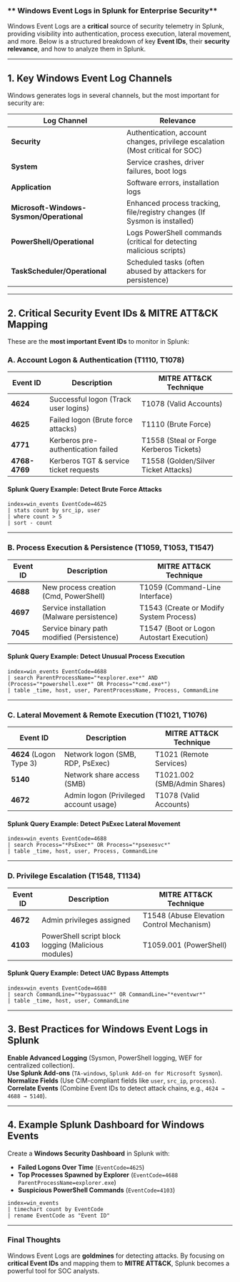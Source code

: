 ### ** Windows Event Logs in Splunk for Enterprise Security**  

Windows Event Logs are a **critical** source of security telemetry in Splunk, providing visibility into authentication, process execution, lateral movement, and more. Below is a structured breakdown of key **Event IDs**, their **security relevance**, and how to analyze them in Splunk.

---

## **1. Key Windows Event Log Channels**
Windows generates logs in several channels, but the most important for security are:

| **Log Channel**       | **Relevance**                                                                 |
|-----------------------|------------------------------------------------------------------------------|
| **Security**          | Authentication, account changes, privilege escalation (Most critical for SOC) |
| **System**            | Service crashes, driver failures, boot logs                                  |
| **Application**       | Software errors, installation logs                                           |
| **Microsoft-Windows-Sysmon/Operational** | Enhanced process tracking, file/registry changes (If Sysmon is installed) |
| **PowerShell/Operational** | Logs PowerShell commands (critical for detecting malicious scripts)       |
| **TaskScheduler/Operational** | Scheduled tasks (often abused by attackers for persistence)              |

---

## **2. Critical Security Event IDs & MITRE ATT&CK Mapping**
These are the **most important Event IDs** to monitor in Splunk:

### **A. Account Logon & Authentication (T1110, T1078)**
| **Event ID** | **Description**                          | **MITRE ATT&CK Technique**       |
|-------------|-----------------------------------------|----------------------------------|
| **4624**    | Successful logon (Track user logins)    | T1078 (Valid Accounts)           |
| **4625**    | Failed logon (Brute force attacks)      | T1110 (Brute Force)              |
| **4771**    | Kerberos pre-authentication failed      | T1558 (Steal or Forge Kerberos Tickets) |
| **4768-4769** | Kerberos TGT & service ticket requests | T1558 (Golden/Silver Ticket Attacks) |

#### **Splunk Query Example: Detect Brute Force Attacks**
```spl
index=win_events EventCode=4625 
| stats count by src_ip, user 
| where count > 5 
| sort - count
```

---

### **B. Process Execution & Persistence (T1059, T1053, T1547)**
| **Event ID** | **Description**                          | **MITRE ATT&CK Technique**       |
|-------------|-----------------------------------------|----------------------------------|
| **4688**    | New process creation (Cmd, PowerShell)  | T1059 (Command-Line Interface)   |
| **4697**    | Service installation (Malware persistence) | T1543 (Create or Modify System Process) |
| **7045**    | Service binary path modified (Persistence) | T1547 (Boot or Logon Autostart Execution) |

#### **Splunk Query Example: Detect Unusual Process Execution**
```spl
index=win_events EventCode=4688 
| search ParentProcessName="*explorer.exe*" AND (Process="*powershell.exe*" OR Process="*cmd.exe*") 
| table _time, host, user, ParentProcessName, Process, CommandLine
```

---

### **C. Lateral Movement & Remote Execution (T1021, T1076)**
| **Event ID** | **Description**                          | **MITRE ATT&CK Technique**       |
|-------------|-----------------------------------------|----------------------------------|
| **4624** (Logon Type 3) | Network logon (SMB, RDP, PsExec) | T1021 (Remote Services) |
| **5140**    | Network share access (SMB)              | T1021.002 (SMB/Admin Shares)     |
| **4672**    | Admin logon (Privileged account usage)  | T1078 (Valid Accounts)           |

#### **Splunk Query Example: Detect PsExec Lateral Movement**
```spl
index=win_events EventCode=4688 
| search Process="*PsExec*" OR Process="*psexesvc*" 
| table _time, host, user, Process, CommandLine
```

---

### **D. Privilege Escalation (T1548, T1134)**
| **Event ID** | **Description**                          | **MITRE ATT&CK Technique**       |
|-------------|-----------------------------------------|----------------------------------|
| **4672**    | Admin privileges assigned               | T1548 (Abuse Elevation Control Mechanism) |
| **4103**    | PowerShell script block logging (Malicious modules) | T1059.001 (PowerShell) |

#### **Splunk Query Example: Detect UAC Bypass Attempts**
```spl
index=win_events EventCode=4688 
| search CommandLine="*bypassuac*" OR CommandLine="*eventvwr*" 
| table _time, host, user, CommandLine
```

---

## **3. Best Practices for Windows Event Logs in Splunk**
**Enable Advanced Logging** (Sysmon, PowerShell logging, WEF for centralized collection).  
**Use Splunk Add-ons** (`TA-windows`, `Splunk Add-on for Microsoft Sysmon`).  
**Normalize Fields** (Use CIM-compliant fields like `user`, `src_ip`, `process`).  
**Correlate Events** (Combine Event IDs to detect attack chains, e.g., `4624 → 4688 → 5140`).  

---

## **4. Example Splunk Dashboard for Windows Events**
Create a **Windows Security Dashboard** in Splunk with:
- **Failed Logons Over Time** (`EventCode=4625`)  
- **Top Processes Spawned by Explorer** (`EventCode=4688 ParentProcessName=explorer.exe`)  
- **Suspicious PowerShell Commands** (`EventCode=4103`)  

```spl
index=win_events 
| timechart count by EventCode 
| rename EventCode as "Event ID"
```

---

### **Final Thoughts**
Windows Event Logs are **goldmines** for detecting attacks. By focusing on **critical Event IDs** and mapping them to **MITRE ATT&CK**, Splunk becomes a powerful tool for SOC analysts.  

